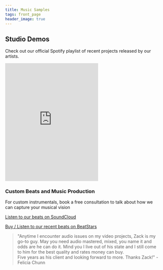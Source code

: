 ```yaml
---
title: Music Samples
tags: front_page
header_image: true
---
```


## Studio Demos

Check out our official Spotify playlist of recent projects released by our artists.

<iframe src="https://open.spotify.com/embed/playlist/1SrE4JTiMVMkgMFNsZG5fL" width="300" height="380" frameborder="0" allowtransparency="true" allow="encrypted-media"></iframe>

### Custom Beats and Music Production

For custom instrumentals, book a free consultation to talk about how we can capture your musical vision

<a href="https://soundcloud.com/somastudios/sets/beats-for-sale" target="SoundCloud Beats For Sale">Listen to our beats on SoundCloud</a>

<a href="https://www.beatstars.com/soundslikesoma/feed" target="Beats For Sale on BeatStars">Buy / Listen to our recent beats on BeatStars</a>

<blockquote>"Anytime I encounter audio issues on my video projects, Zack is my go-to guy. May you need audio mastered, mixed, you name it and odds are he can do it. Mind you I live out of his state and I still come to him for the best quality and rates money can buy.<br/>
Five years as his client and looking forward to more. Thanks Zack!" - Felicia Chunn</blockquote>

<br>